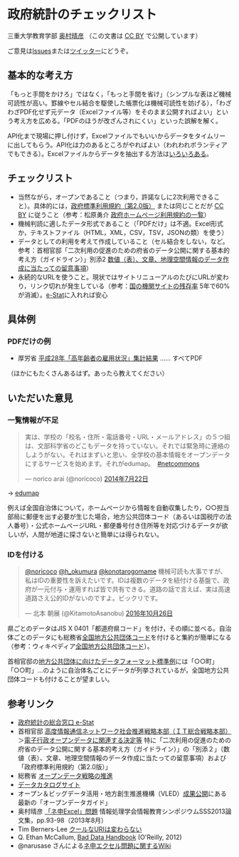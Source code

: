 # 政府統計のチェックリスト

三重大学教育学部 [奥村晴彦](http://oku.edu.mie-u.ac.jp/~okumura/)
（この文書は [CC BY](https://creativecommons.org/licenses/by/4.0/legalcode.ja) で公開しています）

ご意見は[Issues](https://github.com/okumuralab/baddata/issues)または[ツイッター](https://twitter.com/h_okumura)にどうぞ。

## 基本的な考え方

「もっと手間をかけろ」ではなく，「もっと手間を省け」（シンプルな表ほど機械可読性が高い。罫線やセル結合を駆使した帳票化は機械可読性を妨げる），「わざわざPDF化せず元データ（Excelファイル等）をそのまま公開すればよい」という考え方を広める。「PDFのほうが改ざんされにくい」といった誤解を解く。

API化まで現場に押し付けず，Excelファイルでもいいからデータをタイムリーに出してもらう。API化は力のあるところがやればよい（われわれボランティアでもできる）。Excelファイルからデータを抽出する方法は[いろいろある](http://oku.edu.mie-u.ac.jp/~okumura/stat/exceldata.html)。

## チェックリスト

* 当然ながら，オープンであること（つまり，許諾なしに2次利用できること）。具体的には，[政府標準利用規約（第2.0版）](http://www.kantei.go.jp/jp/singi/it2/densi/kettei/gl2_betten_1.pdf) または同じことだが [CC BY](https://creativecommons.org/licenses/by/4.0/legalcode.ja) に従うこと（参考：松原勇介 [政府ホームページ利用規約の一覧](https://gist.github.com/whym/1f84065b5811ab96fd85)）
* 機械判読に適したデータ形式であること（「PDFだけ」は不適。Excel形式か，テキストファイル（HTML，XML，CSV，TSV，JSONの類）を使う）
* データとしての利用を考えて作成していること（セル結合をしない，など。参考：首相官邸「二次利用の促進のための府省のデータ公開に関する基本的考え方（ガイドライン）」別添2 [数値（表）、文章、地理空間情報のデータ作成に当たっての留意事項](http://www.kantei.go.jp/jp/singi/it2/densi/kettei/data/gl26_betten2.pdf)）
* 永続的なURLを使うこと。現状ではサイトリニューアルのたびにURLが変わり，リンク切れが発生している（参考：[国の機関サイトの残存率](http://warp.ndl.go.jp/contents/reccommend/collection/linkrot.html) 5年で60%が消滅）。[e-Stat](http://www.e-stat.go.jp)に入れれば安心

## 具体例

### PDFだけの例

* 厚労省 [平成28年「高年齢者の雇用状況」集計結果](http://www.mhlw.go.jp/stf/houdou/0000140837.html) …… すべてPDF

（ほかにもたくさんあるはず。あったら教えてください）

## いただいた意見

### 一覧情報が不足

<blockquote class="twitter-tweet" data-lang="ja"><p lang="ja" dir="ltr">実は、学校の「校名・住所・電話番号・URL・メールアドレス」の５つ組は、文部科学省のどこもデータを持っていない。それでは緊急時に連絡のしようがない。それはまずいと思い、全学校の基本情報をオープンデータにするサービスを始めます。それがedumap。　<a href="https://twitter.com/hashtag/netcommons?src=hash">#netcommons</a></p>&mdash; norico arai (@noricoco) <a href="https://twitter.com/noricoco/status/491553304652951552">2014年7月22日</a></blockquote> <script async src="//platform.twitter.com/widgets.js" charset="utf-8"></script>

→ [edumap](http://www.edumap.jp)

例えば全国自治体について，ホームページから情報を自動収集したり，○○担当部局に郵便を出す必要が生じた場合，地方公共団体コード（あるいは国税庁の法人番号）・公式ホームページURL・郵便番号付き住所等を対応づけるデータが欲しいが，人間が地道に探さないと簡単には得られない。

### IDを付ける

<blockquote class="twitter-tweet" data-lang="ja"><p lang="ja" dir="ltr"><a href="https://twitter.com/noricoco">@noricoco</a> <a href="https://twitter.com/h_okumura">@h_okumura</a> <a href="https://twitter.com/konotarogomame">@konotarogomame</a> 機械可読も大事ですが、私はIDの重要性を訴えたいです。IDは複数のデータを紐付ける基盤で、政府が一元付与・運用すれば皆で共有できる。道路の話で言えば、実は高速道路さえ公的IDがないのですよ。ビックリです。</p>&mdash; 北本 朝展 (@KitamotoAsanobu) <a href="https://twitter.com/KitamotoAsanobu/status/791118012107493376">2016年10月26日</a></blockquote> <script async src="//platform.twitter.com/widgets.js" charset="utf-8"></script>

県ごとのデータはJIS X 0401「都道府県コード」を付け，その順に並べる。自治体ごとのデータにも総務省[全国地方公共団体コード](http://www.soumu.go.jp/denshijiti/code.html)を付けると集約が簡単になる（参考：ウィキペディア[全国地方公共団体コード](https://ja.wikipedia.org/wiki/全国地方公共団体コード)）。

首相官邸の[地方公共団体に向けたデータフォーマット標準例](http://www.kantei.go.jp/jp/singi/it2/densi/kettei/dataformat/index.html)には「○○町」「○○町」…のように自治体名ごとにデータが列挙されているが，全国地方公共団体コードも付けることが望ましい。

## 参考リンク

* [政府統計の総合窓口 e-Stat](http://www.e-stat.go.jp)
* 首相官邸 [高度情報通信ネットワーク社会推進戦略本部（ＩＴ総合戦略本部）](http://www.kantei.go.jp/jp/singi/it2/)＞[電子行政オープンデータに関連する決定等](http://www.kantei.go.jp/jp/singi/it2/densi/) 特に「二次利用の促進のための府省のデータ公開に関する基本的考え方（ガイドライン）」の「別添２」（数値（表）、文章、地理空間情報のデータ作成に当たっての留意事項）および「政府標準利用規約（第2.0版）」
* 総務省 [オープンデータ戦略の推進](http://www.soumu.go.jp/menu_seisaku/ictseisaku/ictriyou/opendata/)
* [データカタログサイト](http://www.data.go.jp)
* オープン＆ビッグデータ活用・地方創生推進機構（VLED）[成果公開](http://www.vled.or.jp/results/)にある最新の「オープンデータガイド」
* 奥村晴彦 [「ネ申Excel」問題](http://oku.edu.mie-u.ac.jp/~okumura/SSS2013.pdf) 情報処理学会情報教育シンポジウムSSS2013論文集，pp.93-98（2013年8月）
* Tim Berners-Lee [クールなURIは変わらない](http://www.kanzaki.com/docs/Style/URI)
* Q. Ethan McCallum, [Bad Data Handbook](http://shop.oreilly.com/product/0636920024422.do) (O'Reilly, 2012)
* @narusase さんによる[ネ申エクセル問題に関するWiki](http://wiki3.jp/god_excel)

